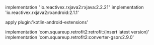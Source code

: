 implementation "io.reactivex.rxjava2:rxjava:2.2.21"
implementation 'io.reactivex.rxjava2:rxandroid:2.1.1'

apply plugin:'kotlin-android-extensions'

implementation 'com.squareup.retrofit2:retrofit:(insert latest version)'
implementation 'com.squareup.retrofit2:converter-gson:2.9.0'
